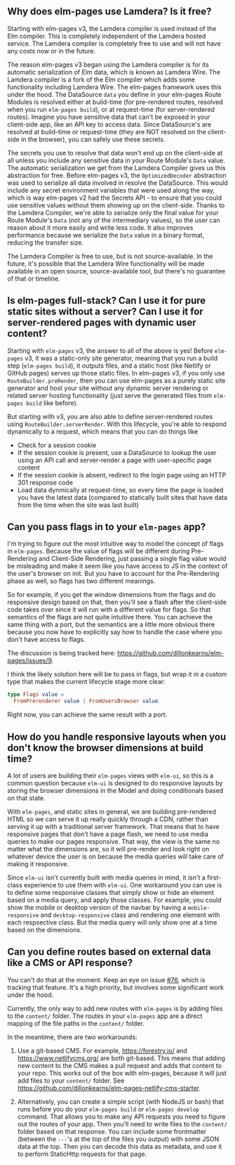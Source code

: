 ## Why does elm-pages use Lamdera? Is it free?

Starting with elm-pages v3, the Lamdera compiler is used instead of the Elm compiler. This is completely independent of the
Lamdera hosted service. The Lamdera compiler is completely free to use and will not have any costs now or in the future.

The reason elm-pages v3 began using the Lamdera compiler is for its automatic serialization of Elm data, which is known
as Lamdera Wire. The Lamdera compiler is a fork of the Elm compiler which adds some functionality including Lamdera Wire. The
elm-pages framework uses this under the hood. The DataSource `data` you define in your elm-pages Route Modules is resolved either at
build-time (for pre-rendered routes, resolved when you run `elm-pages build`), or at request-time (for server-rendered routes). Imagine you
have sensitive data that can't be exposed in your client-side app, like an API key to access data. Since DataSource's are resolved at build-time
or request-time (they are NOT resolved on the client-side in the browser), you can safely use these secrets.

The secrets you use to resolve that data won't end up on the client-side at all unless you include any sensitive data in your Route Module's `Data` value.
The automatic serialization we get from the Lamdera Compiler gives us this abstraction for free. Before elm-pages v3, the `OptimizedDecoder` abstraction
was used to serialize all data involved in resolve the DataSource. This would include any secret environment variables that were used along the way, which
is way elm-pages v2 had the Secrets API - to ensure that you could use sensitive values without them showing up on the client-side. Thanks to the Lamdera Compiler,
we're able to serialize only the final value for your Route Module's `Data` (not any of the intermediary values), so the user can reason about it more easily
and write less code. It also improves performance because we serialize the `Data` value in a binary format, reducing the transfer size.

The Lamdera Compiler is free to use, but is not source-available. In the future, it's possible that the Lamdera Wire functionality will be made available in
an open source, source-available tool, but there's no guarantee of that or timeline.

## Is elm-pages full-stack? Can I use it for pure static sites without a server? Can I use it for server-rendered pages with dynamic user content?

Starting with `elm-pages` v3, the answer to all of the above is yes! Before `elm-pages` v3, it was a static-only site generator, meaning that you run
a build step (`elm-pages build`), it outputs files, and a static host (like Netlify or GitHub pages) serves up those static files. In elm-pages v3,
if you only use `RouteBuilder.preRender`, then you can use elm-pages as a purely static site generator and host your site without any dynamic server rendering
or related server hosting functionality (just serve the generated files from `elm-pages build` like before).

But starting with v3, you are also able to define server-rendered routes using `RouteBuilder.serverRender`. With this lifecycle, you're able to respond dynamically
to a request, which means that you can do things like

- Check for a session cookie
- If the session cookie is present, use a DataSource to lookup the user using an API call and server-render a page with user-specific page content
- If the session cookie is absent, redirect to the login page using an HTTP 301 response code
- Load data dynmically at request-time, so every time the page is loaded you have the latest data (compared to statically built sites that have data from the time when the site was last built)

## Can you pass flags in to your `elm-pages` app?

I'm trying to figure out the most intuitive way to model the concept of flags in `elm-pages`. Because the value of flags will be different during Pre-Rendering and Client-Side Rendering, just passing a single flag value would be misleading and make it seem like you have access to JS in the context of the user's browser on init. But you have to account for the Pre-Rendering phase as well, so flags has two different meanings.

So for example, if you get the window dimensions from the flags and do responsive design based on that, then you'll see a flash after the client-side code takes over since it will run with a different value for flags. So that semantics of the flags are not quite intuitive there. You can achieve the same thing with a port, but the semantics are a little more obvious there because you now have to explicitly say how to handle the case where you don't have access to flags.

The discussion is being tracked here: https://github.com/dillonkearns/elm-pages/issues/9.

I think the likely solution here will be to pass in flags, but wrap it in a custom type that makes the current lifecycle stage more clear:

```elm
type Flags value =
  FromPrerenderer value | FromUsersBrowser value
```

Right now, you can achieve the same result with a port.

## How do you handle responsive layouts when you don't know the browser dimensions at build time?

A lot of users are building their `elm-pages` views with `elm-ui`, so this is a common question because
`elm-ui` is designed to do responsive layouts by storing the browser dimensions in the Model and
doing conditionals based on that state.

With `elm-pages`, and static sites in general, we are building pre-rendered HTML so we can serve it up
really quickly through a CDN, rather than serving it up with a traditional server framework. That means
that to have responsive pages that don't have a page flash, we need to use media queries to make our pages responsive.
That way, the view is the same no matter what the dimensions are, so it will pre-render and look right on whatever
device the user is on because the media queries will take care of making it responsive.

Since `elm-ui` isn't currently built with media queries in mind, it isn't a first-class experience to use them with
`elm-ui`. One workaround you can use is to define some responsive classes that simply show or hide an element based on
a media query, and apply those classes. For example, you could show the mobile or desktop version of the navbar
by having a `mobile-responsive` and `desktop-responsive` class and rendering one element with each respsective class.
But the media query will only show one at a time based on the dimensions.

## Can you define routes based on external data like a CMS or API response?

You can't do that at the moment. Keep an eye on issue [#76](https://github.com/dillonkearns/elm-pages/issues/76), which is tracking that feature. It's a high priority, but involves some significant work under the hood.

Currently, the only way to add new routes with `elm-pages` is by adding files to the `content/` folder. The routes in your `elm-pages` app are a direct mapping of the file paths in the `content/` folder.

In the meantime, there are two workarounds:

1. Use a git-based CMS. For example, https://forestry.io/ and https://www.netlifycms.org/ are both git-based. This means that adding new content to the CMS makes a pull request and adds that content to your repo. This works out of the box with elm-pages, because it will just add files to your `content/` folder. See https://github.com/dillonkearns/elm-pages-netlify-cms-starter.

2. Alternatively, you can create a simple script (with NodeJS or bash) that runs before you do your `elm-pages build` or `elm-pages develop` command. That allows you to make any API requests you need to figure out the routes of your app. Then you'll need to write files to the `content/` folder based on that response. You can include some frontmatter (between the `---`'s at the top of the files you output) with some JSON data at the top. Then you can decode this data as metadata, and use it to perform StaticHttp requests for that page.
